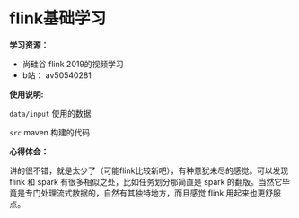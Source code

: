 # flink基础学习


**学习资源：**

- 尚硅谷 flink 2019的视频学习
- b站： av50540281


**使用说明:**

`data/input` 使用的数据

`src` maven 构建的代码



**心得体会：**

讲的很不错，就是太少了（可能flink比较新吧），有种意犹未尽的感觉。可以发现 flink 和 spark 有很多相似之处，比如任务划分那简直是 spark 的翻版。当然它毕竟是专门处理流式数据的，自然有其独特地方，而且感觉 flink 用起来也更舒服点。




